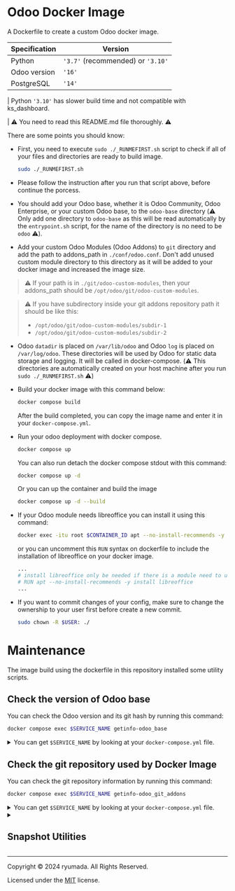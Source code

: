 # Odoo Docker Image
A Dockerfile to create a custom Odoo docker image.

| Specification | Version |
|----|----|
|Python|`'3.7'` (recommended) or `'3.10'`|
|Odoo version|`'16'`|
|PostgreSQL|`'14'`|

| Python `'3.10'` has slower build time and not compatible with ks_dashboard.

| ⚠️ You need to read this README.md file thoroughly. ⚠️

There are some points you should know:

- First, you need to execute `sudo ./_RUNMEFIRST.sh` script to check if all of your files and directories are ready to build image.
  ```bash
  sudo ./_RUNMEFIRST.sh
  ```

- Please follow the instruction after you run that script above, before continue the porcess.

- You should add your Odoo base, whether it is Odoo Community, Odoo Enterprise, or your custom Odoo base, to the `odoo-base` directory (⚠️ Only add one directory to `odoo-base` as this will be read automatically by the `entrypoint.sh` script, for the name of the directory is no need to be `odoo` ⚠️).

- Add your custom Odoo Modules (Odoo Addons) to `git` directory and add the path to addons_path in `./conf/odoo.conf`. Don't add unused custom module directory to this directory as it will be added to your docker image and increased the image size.

> ⚠️ If your path is in `./git/odoo-custom-modules`, then your addons_path should be `/opt/odoo/git/odoo-custom-modules`.

> ⚠️ If you have subdirectory inside your git addons repository path it should be like this:
> - `/opt/odoo/git/odoo-custom-modules/subdir-1`
> - `/opt/odoo/git/odoo-custom-modules/subdir-2`

- Odoo `datadir` is placed on `/var/lib/odoo` and Odoo `log` is placed on `/var/log/odoo`. These directories will be used by Odoo for static data storage and logging. It will be called in docker-compose. (⚠️ This directories are automatically created on your host machine after you run `sudo ./_RUNMEFIRST.sh` ⚠️)

- Build your docker image with this command below:

  ```bash
  docker compose build
  ```

  After the build completed, you can copy the image name and enter it in your `docker-compose.yml`.

- Run your odoo deployment with docker compose.

  ```bash
  docker compose up
  ```

  You can also run detach the docker compose stdout with this command:

  ```bash
  docker compose up -d
  ```

  Or you can up the container and build the image

  ```bash
  docker compose up -d --build
  ```
  

- If your Odoo module needs libreoffice you can install it using this command:

  ```bash
  docker exec -itu root $CONTAINER_ID apt --no-install-recommends -y install libreoffice
  ```

  or you can uncomment this `RUN` syntax on dockerfile to include the installation of libreoffice on your docker image.

  ```dockerfile
  ...
  # install libreoffice only be needed if there is a module need to use libreoffice featrue
  # RUN apt --no-install-recommends -y install libreoffice
  ...
  ```

- If you want to commit changes of your config, make sure to change the ownership to your user first before create a new commit.
  ```bash
  sudo chown -R $USER: ./
  ```

# Maintenance
The image build using the dockerfile in this repository installed some utility scripts.

## Check the version of Odoo base
You can check the Odoo version and its git hash by running this command:

```bash
docker compose exec $SERVICE_NAME getinfo-odoo_base
```

<details>
  <summary>You can get <code>$SERVICE_NAME</code> by looking at your <code>docker-compose.yml</code> file. </summary>

  ```dockerfile
  ...
  services:
    # Enter the correct the service name, you can use company name (example: sudoerp)
    enter_the_correct_service_name: <<<<<<<<<<<<<<<<<<<<<<<<<<<<<<<
      # Enter the correct image name below (format: username/repo:tag, example: odoo:16.0)
      image: username/repo:tag
      build:
        context: .
        dockerfile: dockerfile
      # Because we use host ne
  ...
  ```
</details>

## Check the git repository used by Docker Image
You can check the git repository information by running this command:

```bash
docker compose exec $SERVICE_NAME getinfo-odoo_git_addons
```

<details>
  <summary>You can get <code>$SERVICE_NAME</code> by looking at your <code>docker-compose.yml</code> file. </summary>

  ```dockerfile
  ...
  services:
    # Enter the correct the service name, you can use company name (example: sudoerp)
    enter_the_correct_service_name: <<<<<<<<<<<<<<<<<<<<<<<<<<<<<<<
      # Enter the correct image name below (format: username/repo:tag, example: odoo:16.0)
      image: username/repo:tag
      build:
        context: .
        dockerfile: dockerfile
      # Because we use host ne
  ...
  ```
</details>

<details><summary><h2>Snapshot Utilities</h2></summary>
See the example file to create the snapshot utility (<code>./scripts/snapshot.sh.example</code>).

1. Copy the example file. This will export the service name from your cloned repository dirname.
    ```bash
    export SERVICE_NAME=$(basename "$PWD")
    cp ./scripts/snapshot.sh.example ./scripts/snapshot-$SERVICE_NAME
    ```

2. Edit your example file with your favorite text-editor (`vim` or `nano`, etc)
    ```bash
    vi ./scripts/snapshot-$SERVICE_NAME
    ```

3. You need to find (`ctrl + f`) the `enter` word to see which value should be changed

4. Save the file and change the permission.
    ```bash
    sudo chmod 755 ./scripts/snapshot-$SERVICE_NAME
    ```

5. Create a soft-link to system-wide bin
    ```bash
    sudo ln -s $PWD/scripts/snapshot-$SERVICE_NAME /usr/local/sbin/snapshot-$SERVICE_NAME
    ```

6. Add a new crontab to run your script
    ```bash
    sudo crontab -e
    ```

    Then add this cron:
    
    ```bash
    # run snapshot utility every 4 hour past 27 minutes in each day
    27 */4 * * * /usr/local/sbin/snapshot-$SERVICE_NAME
    ```
    
    > ⚠️ Replace `$SERVICE_NAME` to the value of your root repository name (`basename "$PWD"`).

    Make sure that the crontab is added:

    ```bash
    sudo crontab -l
    ```

7. Rotate the logfile.
    > ⚠️ Make sure you are in the root repository.
    ```bash
    export SERVICE_NAME=$(basename "$PWD")
    sudo cat << EOF > ~/snapshot-$SERVICE_NAME
    /var/log/snapshot-$SERVICE_NAME.log {
        rotate 4
        su root syslog
        olddir /var/log/snapshot-$SERVICE_NAME.log-old
        weekly
        missingok
        #notifempty
        nocreate
        createolddir 775 odoo root
        renamecopy
        compress
        compresscmd /usr/bin/xz
        compressoptions -ze -T 0
        delaycompress
        dateext
        dateformat -%Y%m%d-%H%M%S
    }

    EOF

    sudo chown root: ~/snapshot-$SERVICE_NAME
    sudo chmod 644 ~/snapshot-$SERVICE_NAME
    sudo mv ~/snapshot-$SERVICE_NAME /etc/logrotate.d/snapshot-$SERVICE_NAME
    ```

8. You can setup Google Cloud Storage for automatic rotate snapshot file or use `logrotate` on Ubuntu.

</details>

---

Copyright © 2024 ryumada. All Rights Reserved.

Licensed under the [MIT](LICENSE) license.
